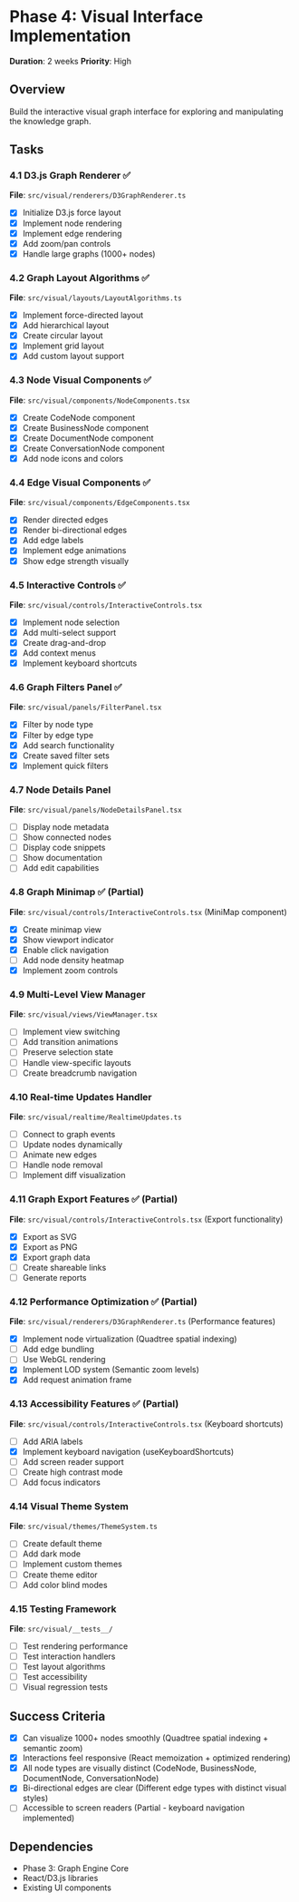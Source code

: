 # Phase 4: Visual Interface Implementation
**Duration**: 2 weeks
**Priority**: High

## Overview
Build the interactive visual graph interface for exploring and manipulating the knowledge graph.

## Tasks

### 4.1 D3.js Graph Renderer ✅
**File**: `src/visual/renderers/D3GraphRenderer.ts`

- [x] Initialize D3.js force layout
- [x] Implement node rendering
- [x] Implement edge rendering
- [x] Add zoom/pan controls
- [x] Handle large graphs (1000+ nodes)

### 4.2 Graph Layout Algorithms ✅
**File**: `src/visual/layouts/LayoutAlgorithms.ts`

- [x] Implement force-directed layout
- [x] Add hierarchical layout
- [x] Create circular layout
- [x] Implement grid layout
- [x] Add custom layout support

### 4.3 Node Visual Components ✅
**File**: `src/visual/components/NodeComponents.tsx`

- [x] Create CodeNode component
- [x] Create BusinessNode component
- [x] Create DocumentNode component
- [x] Create ConversationNode component
- [x] Add node icons and colors

### 4.4 Edge Visual Components ✅
**File**: `src/visual/components/EdgeComponents.tsx`

- [x] Render directed edges
- [x] Render bi-directional edges
- [x] Add edge labels
- [x] Implement edge animations
- [x] Show edge strength visually

### 4.5 Interactive Controls ✅
**File**: `src/visual/controls/InteractiveControls.tsx`

- [x] Implement node selection
- [x] Add multi-select support
- [x] Create drag-and-drop
- [x] Add context menus
- [x] Implement keyboard shortcuts

### 4.6 Graph Filters Panel ✅
**File**: `src/visual/panels/FilterPanel.tsx`

- [x] Filter by node type
- [x] Filter by edge type
- [x] Add search functionality
- [x] Create saved filter sets
- [x] Implement quick filters

### 4.7 Node Details Panel
**File**: `src/visual/panels/NodeDetailsPanel.tsx`

- [ ] Display node metadata
- [ ] Show connected nodes
- [ ] Display code snippets
- [ ] Show documentation
- [ ] Add edit capabilities

### 4.8 Graph Minimap ✅ (Partial)
**File**: `src/visual/controls/InteractiveControls.tsx` (MiniMap component)

- [x] Create minimap view
- [x] Show viewport indicator
- [x] Enable click navigation
- [ ] Add node density heatmap
- [x] Implement zoom controls

### 4.9 Multi-Level View Manager
**File**: `src/visual/views/ViewManager.tsx`

- [ ] Implement view switching
- [ ] Add transition animations
- [ ] Preserve selection state
- [ ] Handle view-specific layouts
- [ ] Create breadcrumb navigation

### 4.10 Real-time Updates Handler
**File**: `src/visual/realtime/RealtimeUpdates.ts`

- [ ] Connect to graph events
- [ ] Update nodes dynamically
- [ ] Animate new edges
- [ ] Handle node removal
- [ ] Implement diff visualization

### 4.11 Graph Export Features ✅ (Partial)
**File**: `src/visual/controls/InteractiveControls.tsx` (Export functionality)

- [x] Export as SVG
- [x] Export as PNG
- [x] Export graph data
- [ ] Create shareable links
- [ ] Generate reports

### 4.12 Performance Optimization ✅ (Partial)
**File**: `src/visual/renderers/D3GraphRenderer.ts` (Performance features)

- [x] Implement node virtualization (Quadtree spatial indexing)
- [ ] Add edge bundling
- [ ] Use WebGL rendering
- [x] Implement LOD system (Semantic zoom levels)
- [x] Add request animation frame

### 4.13 Accessibility Features ✅ (Partial)
**File**: `src/visual/controls/InteractiveControls.tsx` (Keyboard shortcuts)

- [ ] Add ARIA labels
- [x] Implement keyboard navigation (useKeyboardShortcuts)
- [ ] Add screen reader support
- [ ] Create high contrast mode
- [ ] Add focus indicators

### 4.14 Visual Theme System
**File**: `src/visual/themes/ThemeSystem.ts`

- [ ] Create default theme
- [ ] Add dark mode
- [ ] Implement custom themes
- [ ] Create theme editor
- [ ] Add color blind modes

### 4.15 Testing Framework
**File**: `src/visual/__tests__/`

- [ ] Test rendering performance
- [ ] Test interaction handlers
- [ ] Test layout algorithms
- [ ] Test accessibility
- [ ] Visual regression tests

## Success Criteria
- [x] Can visualize 1000+ nodes smoothly (Quadtree spatial indexing + semantic zoom)
- [x] Interactions feel responsive (React memoization + optimized rendering)
- [x] All node types are visually distinct (CodeNode, BusinessNode, DocumentNode, ConversationNode)
- [x] Bi-directional edges are clear (Different edge types with distinct visual styles)
- [ ] Accessible to screen readers (Partial - keyboard navigation implemented)

## Dependencies
- Phase 3: Graph Engine Core
- React/D3.js libraries
- Existing UI components